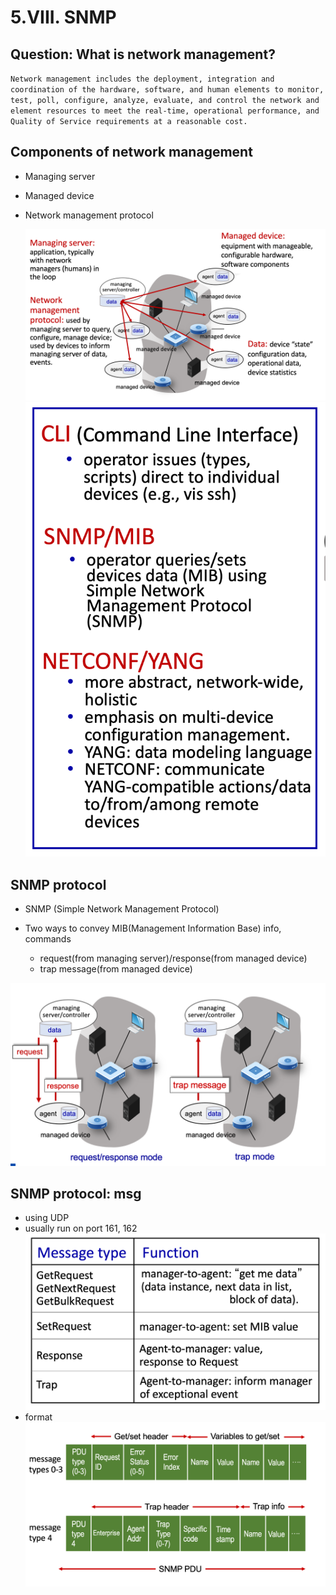# 5.VIII. SNMP

## Question: What is network management?

`Network management includes the deployment, integration and coordination of the hardware, software, and human elements to monitor, test, poll, configure, analyze, evaluate, and control the network and element resources to meet the real-time, operational performance, and Quality of Service requirements at a reasonable cost.`

## Components of network management

* Managing server
* Managed device
* Network management protocol

    <img src=imgs/SNMP.png>
    <img src=imgs/SNMP2.png>

## SNMP protocol

* SNMP (Simple Network Management Protocol)

* Two ways to convey MIB(Management Information Base) info, commands
    * request(from managing server)/response(from managed device)
    * trap message(from managed device)
<img src=imgs/SNMP3.png>

## SNMP protocol: msg

* using UDP
* usually run on port 161, 162
    <img src=imgs/SNMP4.png>
* format
    <img src=imgs/SNMP5.png>

